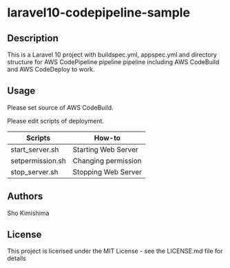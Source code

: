 # laravel10-codepipeline-sample

## Description

This is a Laravel 10 project with buildspec.yml, appspec.yml and directory structure for AWS CodePipeline pipeline pipeline including AWS CodeBuild and AWS CodeDeploy to work.

## Usage

Please set source of AWS CodeBuild.

Please edit scripts of deployment.

| Scripts | How-to |
| ---- | ---- |
| start_server.sh | Starting Web Server |
| setpermission.sh | Changing permission |
| stop_server.sh | Stopping Web Server |

## Authors

Sho Kimishima



## License

This project is licensed under the MIT License - see the LICENSE.md file for details
